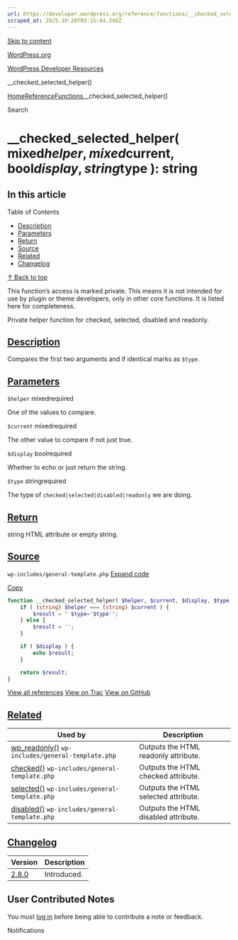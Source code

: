 ```yaml
---
url: https://developer.wordpress.org/reference/functions/__checked_selected_helper
scraped_at: 2025-10-20T03:15:44.248Z
---
```


[Skip to content](https://developer.wordpress.org/reference/functions/__checked_selected_helper/#wp--skip-link--target)

[WordPress.org](https://wordpress.org/)

[WordPress Developer Resources](https://developer.wordpress.org/)

\_\_checked\_selected\_helper()


[Home](https://developer.wordpress.org/)[Reference](https://developer.wordpress.org/reference/)[Functions](https://developer.wordpress.org/reference/functions/)\_\_checked\_selected\_helper()

Search

# \_\_checked\_selected\_helper( mixed$helper, mixed$current, bool$display, string$type ): string

## In this article

Table of Contents

- [Description](https://developer.wordpress.org/reference/functions/__checked_selected_helper/#description)
- [Parameters](https://developer.wordpress.org/reference/functions/__checked_selected_helper/#parameters)
- [Return](https://developer.wordpress.org/reference/functions/__checked_selected_helper/#return)
- [Source](https://developer.wordpress.org/reference/functions/__checked_selected_helper/#source)
- [Related](https://developer.wordpress.org/reference/functions/__checked_selected_helper/#related)
- [Changelog](https://developer.wordpress.org/reference/functions/__checked_selected_helper/#changelog)

[↑ Back to top](https://developer.wordpress.org/reference/functions/__checked_selected_helper/#wp--skip-link--target)

This function’s access is marked private. This means it is not intended for use by plugin or theme developers, only in other core functions. It is listed here for completeness.

Private helper function for checked, selected, disabled and readonly.

## [Description](https://developer.wordpress.org/reference/functions/__checked_selected_helper/\#description)

Compares the first two arguments and if identical marks as `$type`.

## [Parameters](https://developer.wordpress.org/reference/functions/__checked_selected_helper/\#parameters)

`$helper` mixedrequired

One of the values to compare.

`$current` mixedrequired

The other value to compare if not just true.

`$display` boolrequired

Whether to echo or just return the string.

`$type` stringrequired

The type of `checked|selected|disabled|readonly` we are doing.

## [Return](https://developer.wordpress.org/reference/functions/__checked_selected_helper/\#return)

string HTML attribute or empty string.

## [Source](https://developer.wordpress.org/reference/functions/__checked_selected_helper/\#source)

`wp-includes/general-template.php`
[Expand code](https://developer.wordpress.org/reference/functions/__checked_selected_helper/#)

[Copy](https://developer.wordpress.org/reference/functions/__checked_selected_helper/#)

```php
function __checked_selected_helper( $helper, $current, $display, $type ) { // phpcs:ignore WordPress.NamingConventions.ValidFunctionName.FunctionDoubleUnderscore,PHPCompatibility.FunctionNameRestrictions.ReservedFunctionNames.FunctionDoubleUnderscore
	if ( (string) $helper === (string) $current ) {
		$result = " $type='$type'";
	} else {
		$result = '';
	}

	if ( $display ) {
		echo $result;
	}

	return $result;
}

```

[View all references](https://developer.wordpress.org/reference/files/wp-includes/general-template.php/) [View on Trac](https://core.trac.wordpress.org/browser/tags/6.8.3/src/wp-includes/general-template.php#L5310) [View on GitHub](https://github.com/WordPress/wordpress-develop/blob/6.8.3/src/wp-includes/general-template.php#L5310-L5322)

## [Related](https://developer.wordpress.org/reference/functions/__checked_selected_helper/\#related)

| Used by | Description |
| --- | --- |
| [wp\_readonly()](https://developer.wordpress.org/reference/functions/wp_readonly/) `wp-includes/general-template.php` | Outputs the HTML readonly attribute. |
| [checked()](https://developer.wordpress.org/reference/functions/checked/) `wp-includes/general-template.php` | Outputs the HTML checked attribute. |
| [selected()](https://developer.wordpress.org/reference/functions/selected/) `wp-includes/general-template.php` | Outputs the HTML selected attribute. |
| [disabled()](https://developer.wordpress.org/reference/functions/disabled/) `wp-includes/general-template.php` | Outputs the HTML disabled attribute. |

## [Changelog](https://developer.wordpress.org/reference/functions/__checked_selected_helper/\#changelog)

| Version | Description |
| --- | --- |
| [2.8.0](https://developer.wordpress.org/reference/since/2.8.0/) | Introduced. |

## User Contributed Notes

You must [log in](https://login.wordpress.org/?redirect_to=https%3A%2F%2Fdeveloper.wordpress.org%2Freference%2Ffunctions%2F__checked_selected_helper%2F) before being able to contribute a note or feedback.

Notifications